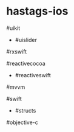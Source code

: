 # hastags-ios

#uikit

  * #uislider

#rxswift

#reactivecocoa

  * #reactiveswift

#mvvm

#swift

  * #structs

#objective-c
